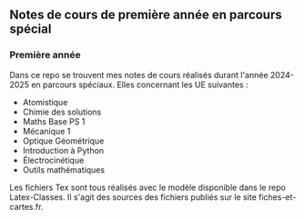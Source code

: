  ## Notes de cours de première année en parcours spécial

### Première année

Dans ce repo se trouvent mes notes de cours réalisés durant l'année 2024-2025 en parcours spéciaux. Elles concernant les UE suivantes :
 - Atomistique
 - Chimie des solutions
 - Maths Base PS 1
 - Mécanique 1
 - Optique Géométrique
 - Introduction à Python
 - Électrocinétique
 - Outils mathématiques

 Les fichiers Tex sont tous réalisés avec le modèle disponible dans le repo Latex-Classes. Il s'agit des sources des fichiers publiés sur le site fiches-et-cartes.fr.
